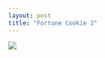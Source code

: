 ```yaml
---
layout: post
title: "Fortune Cookie 2"
---
```


<img id="img" src="https://i.redd.it/3mz68l5gsvf51.png"/>

